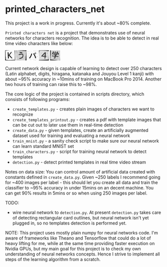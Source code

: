 # printed_characters_net

This project is a work in progress. Currently it's about ~80% complete.

`Printed characters net` is a project that demonstrates use of neural networks for characters recognition.
The idea is to be able to detect in real time video characters like below:

![k](./readme/k.jpg) ![u](./readme/u.jpg) ![ba](./readme/ba.jpg) ![4](./readme/4.jpg) ![gaku](./readme/gaku.jpg)

Current network design is capable of learning to detect over 250 characters (Latin alphabet, digits, hiragana, katanaka and Jouyou Level 1 kanji) with about ~95% accuracy in ~10mins of training on MacBook Pro 2014. Another two hours of training can raise this to ~98%.

The core logic of the project is contained in scripts directory, which consists of following programs:
- `create_templates.py` - creates plain images of characters we want to recognize
- `create_templates_printout.py` - creates a pdf with template images that can be cut out to later use them in real-time detection
- `create_data.py` - given templates, create an artificially augmented dataset used for training and evaluating a neural network
- `train_mnist.py` - a sanity check script to make sure our neural network can learn standard MNIST set
- `train_characters.py` - script for training neural network to detect templates
- `detection.py` - detect printed templates in real time video stream

Notes on data size: You can control amount of artificial data created with constants defined in `create_data.py`. Given ~250 labels I recommend going for ~400 images per label - this should let you create all data and train the classifier to ~95% accuracy in under 15mins on an decent machine. You can get 90% results in 5mins or so when using 250 images per label.

TODO:
- wire neural network to `detection.py`. At present `detection.py` takes care of detecting rectangular card outlines, but neural network isn't yet plugged in, so no templates detection is performed yet.

NOTE:
This project uses mostly plain numpy for neural networks code. I'm aware of frameworks like Theano and Tensorflow that could do a lot of heavy lifting for me, while at the same time providing faster execution on Nvidia GPUs, but my main goal for this project is to check my own understanding of neural networks concepts. Hence I strive to implement all steps of the learning algorithm from a scratch.

